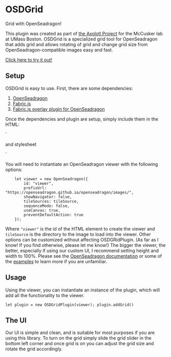 # OSDGrid
Grid with OpenSeadragon!

This plugin was created as part of [the Axolotl Project](https://github.com/verrochi92/axolotl/) for the McCusker lab at UMass Boston.
OSDGrid is a specialized grid tool for OpenSeadragon that adds grid and allows rotating of grid and change grid size from OpenSeadragon-compatible images easy
and fast.

[Click here to try it out!](https://verrochi92.github.io/axolotl/viewer.html?tileSource=W255B_0)

## Setup

OSDGrid is easy to use. First, there are some dependencies:

1. [OpenSeadragon](http://openseadragon.github.io/)
2. [Fabric.js](http://fabricjs.com/)
3. [Fabric.js overlay plugin for OpenSeadragon](https://github.com/altert/OpenseadragonFabricjsOverlay)

Once the dependencies and plugin are setup, simply include them in the HTML:

`
<script src="OSDGridPlugin.js"></script>
and stylesheet
<link rel="stylesheet" href="../OSDGridPlugin.css">
`

You will need to instantiate an OpenSeadragon viewer with the following options:

```
    let viewer = new OpenSeadragon({
        id: "viewer",
        prefixUrl: "https://openseadragon.github.io/openseadragon/images/",
        showNavigator: false,
        tileSources: tileSource,
        sequenceMode: false,
        useCanvas: true,
        preventDefaultAction: true
    });
```

Where `"viewer"` is the id of the HTML element to create the viewer and `tileSource` is the directory to the image to load into the viewer.
Other options can be customized without affecting OSDGRidPlugin. (As far as I know! If you find otherwise, please let me know!)
The bigger the viewer, the better, especially if using our custom UI, I recommend setting height and width to 100%.
Please see the [OpenSeadragon documentation](http://openseadragon.github.io/docs/) or some of the
[examples](http://openseadragon.github.io/#examples-and-features) to learn more if you are unfamiliar.

## Usage

Using the viewer, you can instantiate an instance of the plugin, which will add all the functionality to the viewer.

`
let plugin = new OSDGridPlugin(viewer);
plugin.addGrid()
`

## The UI

Our UI is simple and clean, and is suitable for most purposes if you are using this library.
To turn on the grid simply slide the grid slider in the bottom left corner and once grid is on you can adjust
the grid size and rotate the grid accordingly.


